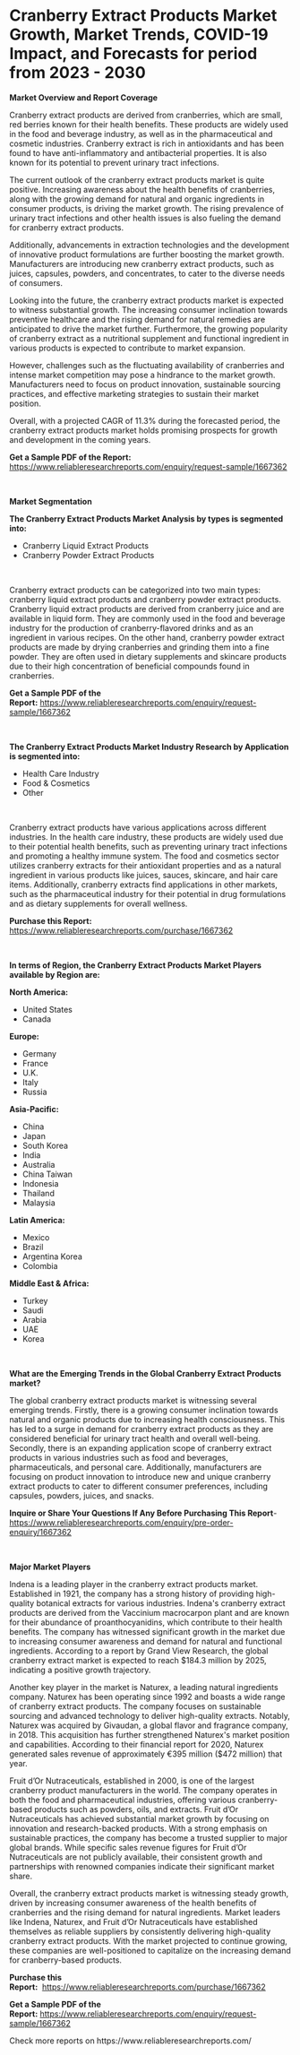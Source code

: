 <p><h1>Cranberry Extract Products Market Growth, Market Trends, COVID-19 Impact, and Forecasts for period from 2023 - 2030</h1></p><p><strong>Market Overview and Report Coverage</strong></p>
<p><p>Cranberry extract products are derived from cranberries, which are small, red berries known for their health benefits. These products are widely used in the food and beverage industry, as well as in the pharmaceutical and cosmetic industries. Cranberry extract is rich in antioxidants and has been found to have anti-inflammatory and antibacterial properties. It is also known for its potential to prevent urinary tract infections.</p><p>The current outlook of the cranberry extract products market is quite positive. Increasing awareness about the health benefits of cranberries, along with the growing demand for natural and organic ingredients in consumer products, is driving the market growth. The rising prevalence of urinary tract infections and other health issues is also fueling the demand for cranberry extract products.</p><p>Additionally, advancements in extraction technologies and the development of innovative product formulations are further boosting the market growth. Manufacturers are introducing new cranberry extract products, such as juices, capsules, powders, and concentrates, to cater to the diverse needs of consumers.</p><p>Looking into the future, the cranberry extract products market is expected to witness substantial growth. The increasing consumer inclination towards preventive healthcare and the rising demand for natural remedies are anticipated to drive the market further. Furthermore, the growing popularity of cranberry extract as a nutritional supplement and functional ingredient in various products is expected to contribute to market expansion.</p><p>However, challenges such as the fluctuating availability of cranberries and intense market competition may pose a hindrance to the market growth. Manufacturers need to focus on product innovation, sustainable sourcing practices, and effective marketing strategies to sustain their market position.</p><p>Overall, with a projected CAGR of 11.3% during the forecasted period, the cranberry extract products market holds promising prospects for growth and development in the coming years.</p></p>
<p><strong>Get a Sample PDF of the Report:</strong> <a href="https://www.reliableresearchreports.com/enquiry/request-sample/1667362">https://www.reliableresearchreports.com/enquiry/request-sample/1667362</a></p>
<p>&nbsp;</p>
<p><strong>Market Segmentation</strong></p>
<p><strong>The Cranberry Extract Products Market Analysis by types is segmented into:</strong></p>
<p><ul><li>Cranberry Liquid Extract Products</li><li>Cranberry Powder Extract Products</li></ul></p>
<p>&nbsp;</p>
<p><p>Cranberry extract products can be categorized into two main types: cranberry liquid extract products and cranberry powder extract products. Cranberry liquid extract products are derived from cranberry juice and are available in liquid form. They are commonly used in the food and beverage industry for the production of cranberry-flavored drinks and as an ingredient in various recipes. On the other hand, cranberry powder extract products are made by drying cranberries and grinding them into a fine powder. They are often used in dietary supplements and skincare products due to their high concentration of beneficial compounds found in cranberries.</p></p>
<p><strong>Get a Sample PDF of the Report:</strong>&nbsp;<a href="https://www.reliableresearchreports.com/enquiry/request-sample/1667362">https://www.reliableresearchreports.com/enquiry/request-sample/1667362</a></p>
<p>&nbsp;</p>
<p><strong>The Cranberry Extract Products Market Industry Research by Application is segmented into:</strong></p>
<p><ul><li>Health Care Industry</li><li>Food & Cosmetics</li><li>Other</li></ul></p>
<p>&nbsp;</p>
<p><p>Cranberry extract products have various applications across different industries. In the health care industry, these products are widely used due to their potential health benefits, such as preventing urinary tract infections and promoting a healthy immune system. The food and cosmetics sector utilizes cranberry extracts for their antioxidant properties and as a natural ingredient in various products like juices, sauces, skincare, and hair care items. Additionally, cranberry extracts find applications in other markets, such as the pharmaceutical industry for their potential in drug formulations and as dietary supplements for overall wellness.</p></p>
<p><strong>Purchase this Report:</strong>&nbsp; <a href="https://www.reliableresearchreports.com/purchase/1667362">https://www.reliableresearchreports.com/purchase/1667362</a></p>
<p>&nbsp;</p>
<p><strong>In terms of Region, the Cranberry Extract Products Market Players available by Region are:</strong></p>
<p>
    <p> <strong> North America: </strong>
        <ul>
            <li>United States</li>
            <li>Canada</li>
        </ul>
        </p> 
    <p> <strong> Europe: </strong>
        <ul>
            <li>Germany</li>
            <li>France</li>
            <li>U.K.</li>
            <li>Italy</li>
            <li>Russia</li>
        </ul>
        </p> 
    <p> <strong> Asia-Pacific: </strong>
        <ul>
            <li>China</li>
            <li>Japan</li>
            <li>South Korea</li>
            <li>India</li>
            <li>Australia</li>
            <li>China Taiwan</li>
            <li>Indonesia</li>
            <li>Thailand</li>
            <li>Malaysia</li>
        </ul>
        </p> 
    <p> <strong> Latin America: </strong>
        <ul>
            <li>Mexico</li>
            <li>Brazil</li>
            <li>Argentina Korea</li>
            <li>Colombia</li>
        </ul>
        </p> 
    <p> <strong> Middle East & Africa: </strong>
        <ul>
            <li>Turkey</li>
            <li>Saudi</li>
            <li>Arabia</li>
            <li>UAE</li>
            <li>Korea</li>
        </ul>
    </p>
    </p>
<p>&nbsp;</p>
<p><strong>What are the Emerging Trends in the Global Cranberry Extract Products market?</strong></p>
<p><p>The global cranberry extract products market is witnessing several emerging trends. Firstly, there is a growing consumer inclination towards natural and organic products due to increasing health consciousness. This has led to a surge in demand for cranberry extract products as they are considered beneficial for urinary tract health and overall well-being. Secondly, there is an expanding application scope of cranberry extract products in various industries such as food and beverages, pharmaceuticals, and personal care. Additionally, manufacturers are focusing on product innovation to introduce new and unique cranberry extract products to cater to different consumer preferences, including capsules, powders, juices, and snacks.</p></p>
<p><strong>Inquire or Share Your Questions If Any Before Purchasing This Report</strong>- <a href="https://www.reliableresearchreports.com/enquiry/pre-order-enquiry/1667362">https://www.reliableresearchreports.com/enquiry/pre-order-enquiry/1667362</a></p>
<p>&nbsp;</p>
<p><strong>Major Market Players</strong></p>
<p><p>Indena is a leading player in the cranberry extract products market. Established in 1921, the company has a strong history of providing high-quality botanical extracts for various industries. Indena's cranberry extract products are derived from the Vaccinium macrocarpon plant and are known for their abundance of proanthocyanidins, which contribute to their health benefits. The company has witnessed significant growth in the market due to increasing consumer awareness and demand for natural and functional ingredients. According to a report by Grand View Research, the global cranberry extract market is expected to reach $184.3 million by 2025, indicating a positive growth trajectory.</p><p>Another key player in the market is Naturex, a leading natural ingredients company. Naturex has been operating since 1992 and boasts a wide range of cranberry extract products. The company focuses on sustainable sourcing and advanced technology to deliver high-quality extracts. Notably, Naturex was acquired by Givaudan, a global flavor and fragrance company, in 2018. This acquisition has further strengthened Naturex's market position and capabilities. According to their financial report for 2020, Naturex generated sales revenue of approximately €395 million ($472 million) that year.</p><p>Fruit d’Or Nutraceuticals, established in 2000, is one of the largest cranberry product manufacturers in the world. The company operates in both the food and pharmaceutical industries, offering various cranberry-based products such as powders, oils, and extracts. Fruit d’Or Nutraceuticals has achieved substantial market growth by focusing on innovation and research-backed products. With a strong emphasis on sustainable practices, the company has become a trusted supplier to major global brands. While specific sales revenue figures for Fruit d’Or Nutraceuticals are not publicly available, their consistent growth and partnerships with renowned companies indicate their significant market share.</p><p>Overall, the cranberry extract products market is witnessing steady growth, driven by increasing consumer awareness of the health benefits of cranberries and the rising demand for natural ingredients. Market leaders like Indena, Naturex, and Fruit d’Or Nutraceuticals have established themselves as reliable suppliers by consistently delivering high-quality cranberry extract products. With the market projected to continue growing, these companies are well-positioned to capitalize on the increasing demand for cranberry-based products.</p></p>
<p><strong>Purchase this Report:</strong>&nbsp;&nbsp;<a href="https://www.reliableresearchreports.com/purchase/1667362">https://www.reliableresearchreports.com/purchase/1667362</a></p>
<p></p>
<p><strong>Get a Sample PDF of the Report:</strong>&nbsp;<a href="https://www.reliableresearchreports.com/enquiry/request-sample/1667362">https://www.reliableresearchreports.com/enquiry/request-sample/1667362</a></p>
<p>Check more reports on https://www.reliableresearchreports.com/</p>